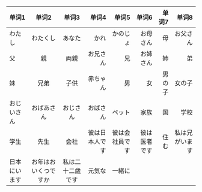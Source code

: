 |单词1|单词2|单词3|单词4|单词5|单词6|单词7|单词8|
| ----- | :----: |  :----: |----:|----:|----:|----:|----:|
| わたし | わたくし | あなた | かれ| かのじょ | お母さん | 母 | お父さん|
| 父 | 親 | 両親 | お兄さん| 兄 | お姉さん | 姉 | 弟|
| 妹 | 兄弟 | 子供 | 赤ちゃん| 男 | 女 | 男の子 | 女の子|
| おじいさん | おばあさん | おじさん | おばさん| ペット | 家族 | 国 | 学校|
| 学生 | 先生 | 会社 | 彼は日本人です| 彼は会社員です | 彼は医者です | 住む | 私は兄がいます|
| 日本にいます | お年はおいくつですか | 私は二十二歳です | 元気な| 一緒に |  |  | |






















